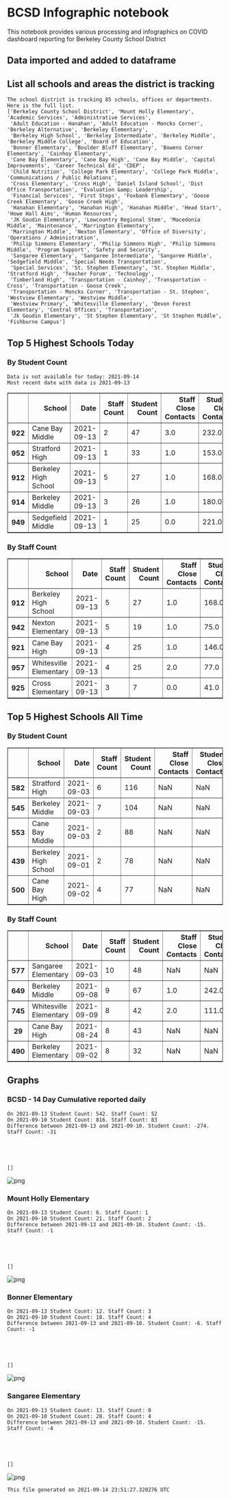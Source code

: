 # BCSD Infographic notebook
This notebook provides various processing and infographics on COVID dashboard reporting for Berkeley County School District

## Data imported and added to dataframe

## List all schools and areas the district is tracking

    The school district is tracking 85 schools, offices or departments.
    Here is the full list.
    ['Berkeley County School District', 'Mount Holly Elementary', 'Academic Services', 'Administrative Services',
     'Adult Education - Hanahan', 'Adult Education - Moncks Corner', 'Berkeley Alternative', 'Berkeley Elementary',
     'Berkeley High School', 'Berkeley Intermediate', 'Berkeley Middle', 'Berkeley Middle College', 'Board of Education',
     'Bonner Elementary', 'Boulder Bluff Elementary', 'Bowens Corner Elementary', 'Cainhoy Elementary',
     'Cane Bay Elementary', 'Cane Bay High', 'Cane Bay Middle', 'Capital Improvements', 'Career Technical Ed', 'CDEP',
     'Child Nutrition', 'College Park Elementary', 'College Park Middle', 'Communications / Public Relations',
     'Cross Elementary', 'Cross High', 'Daniel Island School', 'Dist Office Transportation', 'Evaluation &amp; Leadership',
     'Financial Services', 'First Steps', 'Foxbank Elementary', 'Goose Creek Elementary', 'Goose Creek High',
     'Hanahan Elementary', 'Hanahan High', 'Hanahan Middle', 'Head Start', 'Howe Hall Aims', 'Human Resources',
     'JK Goudin Elementary', 'Lowcountry Regional Stem', 'Macedonia Middle', 'Maintenance', 'Marrington Elementary',
     'Marrington Middle', 'Nexton Elementary', 'Office of Diversity', 'Operations / Administration',
     'Philip Simmons Elementary', 'Philip Simmons High', 'Philip Simmons Middle', 'Program Support', 'Safety and Security',
     'Sangaree Elementary', 'Sangaree Intermediate', 'Sangaree Middle', 'Sedgefield Middle', 'Special Needs Transportation',
     'Special Services', 'St. Stephen Elementary', 'St. Stephen Middle', 'Stratford High', 'Teacher Forum', 'Technology',
     'Timberland High', 'Transportation - Cainhoy', 'Transportation - Cross', 'Transportation - Goose Creek',
     'Transportation - Moncks Corner', 'Transportation - St. Stephen', 'Westview Elementary', 'Westview Middle',
     'Westview Primary', 'Whitesville Elementary', 'Devon Forest Elementary', 'Central Offices', 'Transportation',
     'Jk Goudin Elementary', 'St Stephen Elementary', 'St Stephen Middle', 'Fishburne Campus']


## Top 5 Highest Schools Today

###  By Student Count

    Data is not available for today: 2021-09-14
    Most recent date with data is 2021-09-13





<div>
<table border="1" class="dataframe">
<thead>
<tr style="text-align: right;">
<th></th>
<th>School</th>
<th>Date</th>
<th>Staff Count</th>
<th>Student Count</th>
<th>Staff Close Contacts</th>
<th>Student Close Contacts</th>
</tr>
</thead>
<tbody>
<tr>
<th>922</th>
<td>Cane Bay Middle</td>
<td>2021-09-13</td>
<td>2</td>
<td>47</td>
<td>3.0</td>
<td>232.0</td>
</tr>
<tr>
<th>952</th>
<td>Stratford High</td>
<td>2021-09-13</td>
<td>1</td>
<td>33</td>
<td>1.0</td>
<td>153.0</td>
</tr>
<tr>
<th>912</th>
<td>Berkeley High School</td>
<td>2021-09-13</td>
<td>5</td>
<td>27</td>
<td>1.0</td>
<td>168.0</td>
</tr>
<tr>
<th>914</th>
<td>Berkeley Middle</td>
<td>2021-09-13</td>
<td>3</td>
<td>26</td>
<td>1.0</td>
<td>180.0</td>
</tr>
<tr>
<th>949</th>
<td>Sedgefield Middle</td>
<td>2021-09-13</td>
<td>1</td>
<td>25</td>
<td>0.0</td>
<td>221.0</td>
</tr>
</tbody>
</table>
</div>



### By Staff Count




<div>
<table border="1" class="dataframe">
<thead>
<tr style="text-align: right;">
<th></th>
<th>School</th>
<th>Date</th>
<th>Staff Count</th>
<th>Student Count</th>
<th>Staff Close Contacts</th>
<th>Student Close Contacts</th>
</tr>
</thead>
<tbody>
<tr>
<th>912</th>
<td>Berkeley High School</td>
<td>2021-09-13</td>
<td>5</td>
<td>27</td>
<td>1.0</td>
<td>168.0</td>
</tr>
<tr>
<th>942</th>
<td>Nexton Elementary</td>
<td>2021-09-13</td>
<td>5</td>
<td>19</td>
<td>1.0</td>
<td>75.0</td>
</tr>
<tr>
<th>921</th>
<td>Cane Bay High</td>
<td>2021-09-13</td>
<td>4</td>
<td>25</td>
<td>1.0</td>
<td>146.0</td>
</tr>
<tr>
<th>957</th>
<td>Whitesville Elementary</td>
<td>2021-09-13</td>
<td>4</td>
<td>25</td>
<td>2.0</td>
<td>77.0</td>
</tr>
<tr>
<th>925</th>
<td>Cross Elementary</td>
<td>2021-09-13</td>
<td>3</td>
<td>7</td>
<td>0.0</td>
<td>41.0</td>
</tr>
</tbody>
</table>
</div>



## Top 5 Highest Schools All Time

###  By Student Count




<div>
<table border="1" class="dataframe">
<thead>
<tr style="text-align: right;">
<th></th>
<th>School</th>
<th>Date</th>
<th>Staff Count</th>
<th>Student Count</th>
<th>Staff Close Contacts</th>
<th>Student Close Contacts</th>
</tr>
</thead>
<tbody>
<tr>
<th>582</th>
<td>Stratford High</td>
<td>2021-09-03</td>
<td>6</td>
<td>116</td>
<td>NaN</td>
<td>NaN</td>
</tr>
<tr>
<th>545</th>
<td>Berkeley Middle</td>
<td>2021-09-03</td>
<td>7</td>
<td>104</td>
<td>NaN</td>
<td>NaN</td>
</tr>
<tr>
<th>553</th>
<td>Cane Bay Middle</td>
<td>2021-09-03</td>
<td>2</td>
<td>88</td>
<td>NaN</td>
<td>NaN</td>
</tr>
<tr>
<th>439</th>
<td>Berkeley High School</td>
<td>2021-09-01</td>
<td>2</td>
<td>78</td>
<td>NaN</td>
<td>NaN</td>
</tr>
<tr>
<th>500</th>
<td>Cane Bay High</td>
<td>2021-09-02</td>
<td>4</td>
<td>77</td>
<td>NaN</td>
<td>NaN</td>
</tr>
</tbody>
</table>
</div>



### By Staff Count




<div>
<table border="1" class="dataframe">
<thead>
<tr style="text-align: right;">
<th></th>
<th>School</th>
<th>Date</th>
<th>Staff Count</th>
<th>Student Count</th>
<th>Staff Close Contacts</th>
<th>Student Close Contacts</th>
</tr>
</thead>
<tbody>
<tr>
<th>577</th>
<td>Sangaree Elementary</td>
<td>2021-09-03</td>
<td>10</td>
<td>48</td>
<td>NaN</td>
<td>NaN</td>
</tr>
<tr>
<th>649</th>
<td>Berkeley Middle</td>
<td>2021-09-08</td>
<td>9</td>
<td>67</td>
<td>1.0</td>
<td>242.0</td>
</tr>
<tr>
<th>745</th>
<td>Whitesville Elementary</td>
<td>2021-09-09</td>
<td>8</td>
<td>42</td>
<td>2.0</td>
<td>111.0</td>
</tr>
<tr>
<th>29</th>
<td>Cane Bay High</td>
<td>2021-08-24</td>
<td>8</td>
<td>43</td>
<td>NaN</td>
<td>NaN</td>
</tr>
<tr>
<th>490</th>
<td>Berkeley Elementary</td>
<td>2021-09-02</td>
<td>8</td>
<td>32</td>
<td>NaN</td>
<td>NaN</td>
</tr>
</tbody>
</table>
</div>



## Graphs

### BCSD - 14 Day Cumulative reported daily

    On 2021-09-13 Student Count: 542. Staff Count: 52
    On 2021-09-10 Student Count: 816. Staff Count: 83
    Difference between 2021-09-13 and 2021-09-10. Student Count: -274. Staff Count: -31





    []




    
![png](report_files/report_18_2.png)
    


### Mount Holly Elementary

    On 2021-09-13 Student Count: 6. Staff Count: 1
    On 2021-09-10 Student Count: 21. Staff Count: 2
    Difference between 2021-09-13 and 2021-09-10. Student Count: -15. Staff Count: -1





    []




    
![png](report_files/report_20_2.png)
    


### Bonner Elementary

    On 2021-09-13 Student Count: 12. Staff Count: 3
    On 2021-09-10 Student Count: 18. Staff Count: 4
    Difference between 2021-09-13 and 2021-09-10. Student Count: -6. Staff Count: -1





    []




    
![png](report_files/report_22_2.png)
    


### Sangaree Elementary

    On 2021-09-13 Student Count: 13. Staff Count: 0
    On 2021-09-10 Student Count: 28. Staff Count: 4
    Difference between 2021-09-13 and 2021-09-10. Student Count: -15. Staff Count: -4





    []




    
![png](report_files/report_24_2.png)
    


    This file generated on 2021-09-14 23:51:27.320276 UTC

